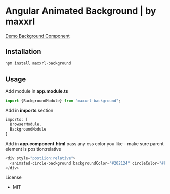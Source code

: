 # Angular Animated Background | by maxxrl
[Demo Background Component](https://maxxrl.github.io/background-demo/)

## Installation

```javascript
npm install maxxrl-background
```

## Usage
Add module in **app.module.ts**

```javascript
import {BackgroundModule} from "maxxrl-background";
```
Add in **imports** section

```javascript
imports: [
  BrowserModule,
  BackgroundModule
]
```
Add in **app.component.html** pass any css color you like - make sure parent element is position:relative
```javascript
<div style="postiion:relative">
  <animated-circle-background backgroundColor="#202124" circleColor="#FFFFFF33"></animated-circle-background>
</div>
```


License
- MIT


